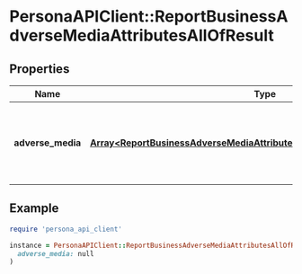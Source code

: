 # PersonaAPIClient::ReportBusinessAdverseMediaAttributesAllOfResult

## Properties

| Name | Type | Description | Notes |
| ---- | ---- | ----------- | ----- |
| **adverse_media** | [**Array&lt;ReportBusinessAdverseMediaAttributesAllOfResultAdverseMediaInner&gt;**](ReportBusinessAdverseMediaAttributesAllOfResultAdverseMediaInner.md) | A list of adverse media articles related to the business. | [optional] |

## Example

```ruby
require 'persona_api_client'

instance = PersonaAPIClient::ReportBusinessAdverseMediaAttributesAllOfResult.new(
  adverse_media: null
)
```

